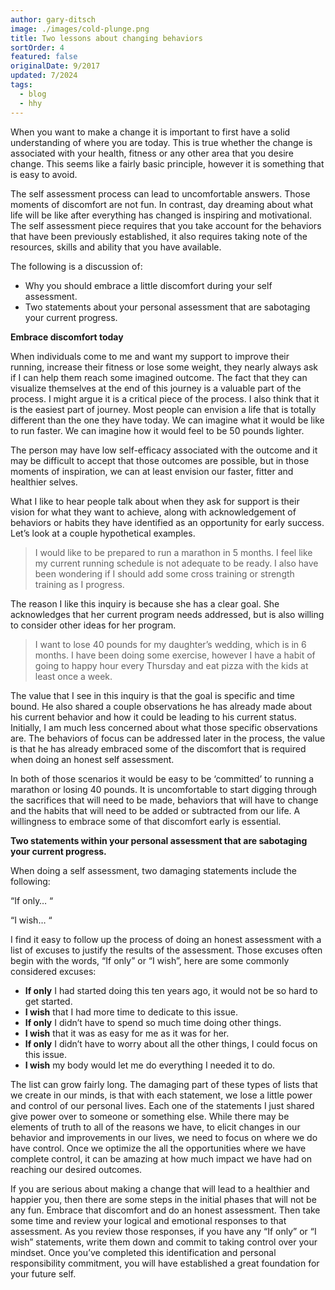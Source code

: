 ```yaml
---
author: gary-ditsch
image: ./images/cold-plunge.png
title: Two lessons about changing behaviors
sortOrder: 4
featured: false
originalDate: 9/2017
updated: 7/2024
tags:
  - blog
  - hhy
---
```


When you want to make a change it is important to first have a solid understanding of where you are today. This is true whether the change is associated with your health, fitness or any other area that you desire change. This seems like a fairly basic principle, however it is something that is easy to avoid. 

The self assessment process can lead to uncomfortable answers. Those moments of discomfort are not fun. In contrast, day dreaming about what life will be like after everything has changed is inspiring and motivational. The self assessment piece requires that you take account for the behaviors that have been previously established, it also requires taking note of the resources, skills and ability that you have available.

The following is a discussion of:

- Why you should embrace a little discomfort during your self assessment.
- Two statements about your personal assessment that are sabotaging your current progress.

**Embrace discomfort today**

When individuals come to me and want my support to improve their running, increase their fitness or lose some weight, they nearly always ask if I can help them reach some imagined outcome. The fact that they can visualize themselves at the end of this journey is a valuable part of the process. I might argue it is a critical piece of the process. I also think that it is the easiest part of journey. Most people can envision a life that is totally different than the one they have today. We can imagine what it would be like to run faster. We can imagine how it would feel to be 50 pounds lighter. 

The person may have low self-efficacy associated with the outcome and it may be difficult to accept that those outcomes are possible, but in those moments of inspiration, we can at least envision our faster, fitter and healthier selves.

What I like to hear people talk about when they ask for support is their vision for what they want to achieve, along with acknowledgement of behaviors or habits they have identified as an opportunity for early success. Let’s look at a couple hypothetical examples.

> I would like to be prepared to run a marathon in 5 months. I feel like my current running schedule is not adequate to be ready. I also have been wondering if I should add some cross training or strength training as I progress.

The reason I like this inquiry is because she has a clear goal. She acknowledges that her current program needs addressed, but is also willing to consider other ideas for her program.

> I want to lose 40 pounds for my daughter’s wedding, which is in 6 months. I have been doing some exercise, however I have a habit of going to happy hour every Thursday and eat pizza with the kids at least once a week.

The value that I see in this inquiry is that the goal is specific and time bound. He also shared a couple observations he has already made about his current behavior and how it could be leading to his current status. Initially, I am much less concerned about what those specific observations are. The behaviors of focus can be addressed later in the process, the value is that he has already embraced some of the discomfort that is required when doing an honest self assessment.

In both of those scenarios it would be easy to be ‘committed’ to running a marathon or losing 40 pounds. It is uncomfortable to start digging through the sacrifices that will need to be made, behaviors that will have to change and the habits that will need to be added or subtracted from our life. A willingness to embrace some of that discomfort early is essential.

**Two statements within your personal assessment that are sabotaging your current progress.**

When doing a self assessment, two damaging statements include the following:

“If only… “

“I wish… “

I find it easy to follow up the process of doing an honest assessment with a list of excuses to justify the results of the assessment. Those excuses often begin with the words, “If only” or “I wish”, here are some commonly considered excuses:

- **If only** I had started doing this ten years ago, it would not be so hard to get started.
- **I wish** that I had more time to dedicate to this issue.
- **If only** I didn’t have to spend so much time doing other things.
- **I wish** that it was as easy for me as it was for her.
- **If only** I didn’t have to worry about all the other things, I could focus on this issue.
- **I wish** my body would let me do everything I needed it to do.

The list can grow fairly long. The damaging part of these types of lists that we create in our minds, is that with each statement, we lose a little power and control of our personal lives. Each one of the statements I just shared give power over to someone or something else. While there may be elements of truth to all of the reasons we have, to elicit changes in our behavior and improvements in our lives, we need to focus on where we do have control. Once we optimize the all the opportunities where we have complete control, it can be amazing at how much impact we have had on reaching our desired outcomes.

If you are serious about making a change that will lead to a healthier and happier you, then there are some steps in the initial phases that will not be any fun. Embrace that discomfort and do an honest assessment. Then take some time and review your logical and emotional responses to that assessment. As you review those responses, if you have any “If only” or “I wish” statements, write them down and commit to taking control over your mindset. Once you’ve completed this identification and personal responsibility commitment, you will have established a great foundation for your future self.